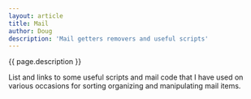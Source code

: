 ```yaml
---
layout: article
title: Mail
author: Doug
description: 'Mail getters removers and useful scripts'
---
```


{{ page.description }}

List and links to some useful scripts and mail code that I have used on various occasions for sorting organizing and manipulating mail items.